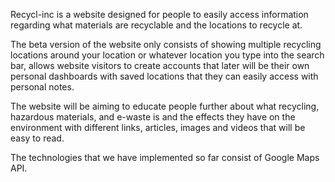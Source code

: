 Recycl-inc is a website designed for people to easily access information regarding what materials are recyclable and the locations to recycle at.

The beta version of the website only consists of showing multiple recycling locations around your location or whatever location you type into the search bar, allows website visitors to create accounts that later will be their own personal dashboards with saved locations that they can easily access with personal notes.

The website will be aiming to educate people further about what recycling, hazardous materials, and e-waste is and the effects they have on the environment with different links, articles, images and videos that will be easy to read.


The technologies that we have implemented so far consist of Google Maps API.
